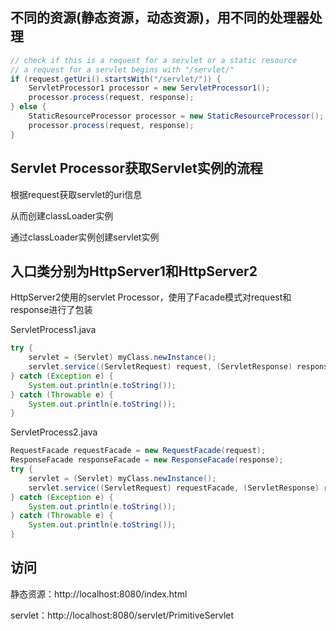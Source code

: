 ## 不同的资源(静态资源，动态资源)，用不同的处理器处理
```java
// check if this is a request for a servlet or a static resource
// a request for a servlet begins with "/servlet/"
if (request.getUri().startsWith("/servlet/")) {
	ServletProcessor1 processor = new ServletProcessor1();
	processor.process(request, response);
} else {
	StaticResourceProcessor processor = new StaticResourceProcessor();
	processor.process(request, response);
}
```

## Servlet Processor获取Servlet实例的流程

根据request获取servlet的uri信息

从而创建classLoader实例

通过classLoader实例创建servlet实例

## 入口类分别为HttpServer1和HttpServer2

HttpServer2使用的servlet Processor，使用了Facade模式对request和response进行了包装

ServletProcess1.java
```java
try {
	servlet = (Servlet) myClass.newInstance();
	servlet.service((ServletRequest) request, (ServletResponse) response);
} catch (Exception e) {
	System.out.println(e.toString());
} catch (Throwable e) {
	System.out.println(e.toString());
}
```

ServletProcess2.java
```java
RequestFacade requestFacade = new RequestFacade(request);
ResponseFacade responseFacade = new ResponseFacade(response);
try {
	servlet = (Servlet) myClass.newInstance();
	servlet.service((ServletRequest) requestFacade, (ServletResponse) responseFacade);
} catch (Exception e) {
	System.out.println(e.toString());
} catch (Throwable e) {
	System.out.println(e.toString());
}
```

## 访问
静态资源：http://localhost:8080/index.html

servlet：http://localhost:8080/servlet/PrimitiveServlet
